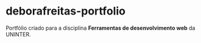 # deborafreitas-portfolio

Portfólio criado para a disciplina **Ferramentas de desenvolvimento web** da UNINTER.
